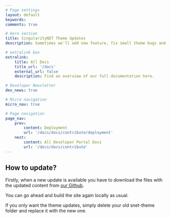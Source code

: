 ```yaml
---
# Page settings
layout: default
keywords:
comments: true

# Hero section
title: SingularityNET Theme Updates
description: Sometimes we'll add new feature, fix small theme bugs and you'll need to update your SingularityNET Developer Portal in case you have installed it locally. In this section you can find a full theme update guide.

# extralink box
extralink:
    title: All Docs
    title_url: '/docs'
    external_url: false
    description: Find an overview of our full documentation here.

# Developer Newsletter
dev_news: true

# Micro navigation
micro_nav: true

# Page navigation
page_nav:
    prev:
        content: Deployment
        url: '/docs/docs/contribute/deployment'
    next:
        content: All Developer Portal Docs
        url: '/docs/docs/contribute'
---
```


## How to update?
Firstly, when a new update is available you have to download the files with the updated content from [our Github](https://github.com/singnet/dev-portal).

You can go ahead and build the site again locally as usual.

If you only want the theme updates, simply delete your old snet-theme folder and replace it with the new one.
